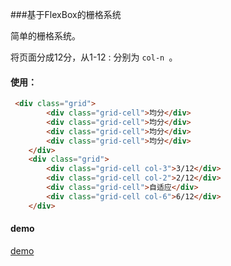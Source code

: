 ###基于FlexBox的栅格系统

简单的栅格系统。

将页面分成12分，从1-12 : 分别为 `col-n `。

#### 使用：

```html
 <div class="grid">
        <div class="grid-cell">均分</div>
        <div class="grid-cell">均分</div>
        <div class="grid-cell">均分</div>
        <div class="grid-cell">均分</div>       
    </div>
    <div class="grid">
        <div class="grid-cell col-3">3/12</div>
        <div class="grid-cell col-2">2/12</div>
        <div class="grid-cell">自适应</div>
        <div class="grid-cell col-6">6/12</div>       
    </div>
```

#### demo

[demo](https://coldq.github.io/grid/)

